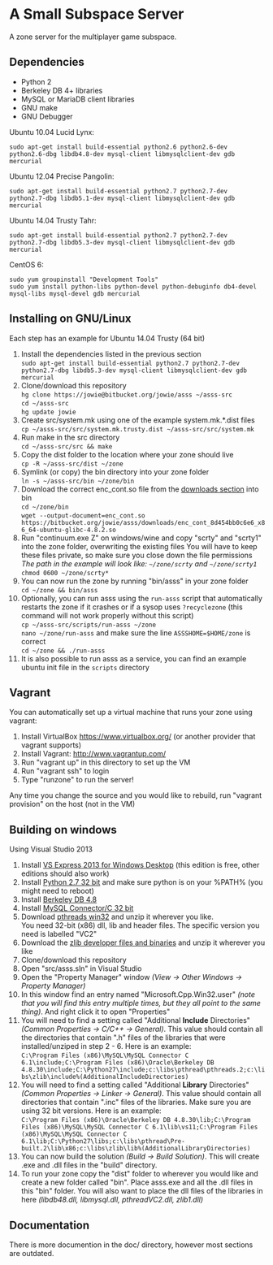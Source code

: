 # A Small Subspace Server
A zone server for the multiplayer game subspace.

## Dependencies
* Python 2
* Berkeley DB 4+ libraries
* MySQL or MariaDB client libraries
* GNU make
* GNU Debugger

Ubuntu 10.04 Lucid Lynx:
```
sudo apt-get install build-essential python2.6 python2.6-dev python2.6-dbg libdb4.8-dev mysql-client libmysqlclient-dev gdb mercurial
```

Ubuntu 12.04 Precise Pangolin:
```
sudo apt-get install build-essential python2.7 python2.7-dev python2.7-dbg libdb5.1-dev mysql-client libmysqlclient-dev gdb mercurial
```

Ubuntu 14.04 Trusty Tahr:
```
sudo apt-get install build-essential python2.7 python2.7-dev python2.7-dbg libdb5.3-dev mysql-client libmysqlclient-dev gdb mercurial
```

CentOS 6:
```
sudo yum groupinstall "Development Tools"
sudo yum install python-libs python-devel python-debuginfo db4-devel mysql-libs mysql-devel gdb mercurial
```

## Installing on GNU/Linux
Each step has an example for Ubuntu 14.04 Trusty (64 bit)

1. Install the dependencies listed in the previous section  
   `sudo apt-get install build-essential python2.7 python2.7-dev python2.7-dbg libdb5.3-dev mysql-client libmysqlclient-dev gdb mercurial`
2. Clone/download this repository  
   `hg clone https://jowie@bitbucket.org/jowie/asss ~/asss-src`  
   `cd ~/asss-src`  
   `hg update jowie`
3. Create src/system.mk using one of the example system.mk.*.dist files  
   `cp ~/asss-src/src/system.mk.trusty.dist ~/asss-src/src/system.mk`
4. Run make in the src directory  
   `cd ~/asss-src/src && make`
5. Copy the dist folder to the location where your zone should live  
   `cp -R ~/asss-src/dist ~/zone`
6. Symlink (or copy) the bin directory into your zone folder  
   `ln -s ~/asss-src/bin ~/zone/bin`
7. Download the correct enc_cont.so file from the [downloads section](downloads) into bin  
   `cd ~/zone/bin`  
   `wget --output-document=enc_cont.so https://bitbucket.org/jowie/asss/downloads/enc_cont_8d454bb0c6e6_x86_64-ubuntu-glibc-4.8.2.so`
8. Run "continuum.exe Z" on windows/wine and copy "scrty" and "scrty1" into the zone folder, overwriting the existing files
   You will have to keep these files private, so make sure you close down the file permissions  
    _The path in the example will look like: `~/zone/scrty` and `~/zone/scrty1`_  
   `chmod 0600 ~/zone/scrty*`
9. You can now run the zone by running "bin/asss" in your zone folder  
    `cd ~/zone && bin/asss`
10. Optionally, you can run asss using the `run-asss` script that automatically restarts the zone if it crashes or if a
    sysop uses `?recyclezone` (this command will not work properly without this script)  
    `cp ~/asss-src/scripts/run-asss ~/zone`  
    `nano ~/zone/run-asss` and make sure the line `ASSSHOME=$HOME/zone` is correct  
    `cd ~/zone && ./run-asss`
11. It is also possible to run asss as a service, you can find an example ubuntu init file in the `scripts` directory


## Vagrant
You can automatically set up a virtual machine that runs your zone using vagrant:

1. Install VirtualBox https://www.virtualbox.org/ (or another provider that vagrant supports)
2. Install Vagrant: http://www.vagrantup.com/
3. Run "vagrant up" in this directory to set up the VM
4. Run "vagrant ssh" to login
5. Type "runzone" to run the server!

Any time you change the source and you would like to rebuild, run "vagrant provision" on the host (not in the VM)


## Building on windows
Using Visual Studio 2013

1. Install [VS Express 2013 for Windows Desktop](https://www.visualstudio.com/products/visual-studio-express-vs) (this edition is free, other editions should also work)
2. Install [Python 2.7 32 bit](https://www.python.org/downloads/) and make sure python is on your %PATH% (you might need to reboot)
3. Install [Berkeley DB 4.8](http://www.oracle.com/technetwork/database/database-technologies/berkeleydb/downloads/index.html)
4. Install [MySQL Connector/C 32 bit](https://dev.mysql.com/downloads/connector/c/)
5. Download [pthreads win32](https://sourceware.org/pthreads-win32/) and unzip it wherever you like.  
   You need 32-bit (x86) dll, lib and header files. The specific version you need is labelled "VC2"
6. Download the [zlib developer files and binaries](http://gnuwin32.sourceforge.net/packages/zlib.htm) and unzip it wherever you like
7. Clone/download this repository
8. Open "src/asss.sln" in Visual Studio
9. Open the "Property Manager" window _(View -> Other Windows -> Property Manager)_
10. In this window find an entry named "Microsoft.Cpp.Win32.user" _(note that you will find this entry multiple times, but they all point to the same thing)_. And right click it to open "Properties"
11. You will need to find a setting called "Additional **Include** Directories" _(Common Properties -> C/C++ -> General)_. This value should contain all the directories that contain ".h" files of the libraries that were installed/unziped in step 2 - 6. Here is an example:  
    `C:\Program Files (x86)\MySQL\MySQL Connector C 6.1\include;C:\Program Files (x86)\Oracle\Berkeley DB 4.8.30\include;C:\Python27\include;c:\libs\pthread\pthreads.2;c:\libs\zlib\include%(AdditionalIncludeDirectories)`
12. You will need to find a setting called "Additional **Library** Directories" _(Common Properties -> Linker -> General)_. This value should contain all directories that contain ".inc" files of the libraries. Make sure you are using 32 bit versions. Here is an example:  
    `C:\Program Files (x86)\Oracle\Berkeley DB 4.8.30\lib;C:\Program Files (x86)\MySQL\MySQL Connector C 6.1\lib\vs11;C:\Program Files (x86)\MySQL\MySQL Connector C 6.1\lib;C:\Python27\libs;c:\libs\pthread\Pre-built.2\lib\x86;c:\libs\zlib\lib%(AdditionalLibraryDirectories)`
13. You can now build the solution _(Build -> Build Solution)_. This will create .exe and .dll files in the "build" directory.
14. To run your zone copy the "dist" folder to wherever you would like and create a new folder called "bin". Place asss.exe and all the .dll files in this "bin" folder. You will also want to place the dll files of the libraries in here _(libdb48.dll, libmysql.dll, pthreadVC2.dll, zlib1.dll)_

## Documentation
There is more documention in the doc/ directory, however most sections are outdated.
